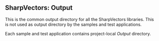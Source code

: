 ## SharpVectors: Output

This is the common output directory for all the SharpVectors libraries. This is not used as output directory by the samples and test applications.

Each sample and test application contains project-local _Output_ directory.